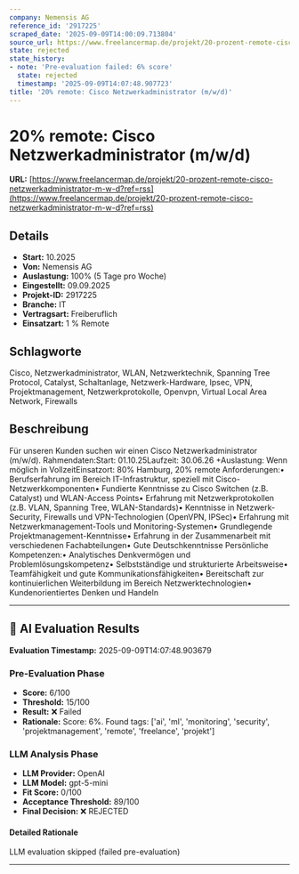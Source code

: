 ```yaml
---
company: Nemensis AG
reference_id: '2917225'
scraped_date: '2025-09-09T14:00:09.713804'
source_url: https://www.freelancermap.de/projekt/20-prozent-remote-cisco-netzwerkadministrator-m-w-d?ref=rss
state: rejected
state_history:
- note: 'Pre-evaluation failed: 6% score'
  state: rejected
  timestamp: '2025-09-09T14:07:48.907723'
title: '20% remote: Cisco Netzwerkadministrator (m/w/d)'
---
```



# 20% remote: Cisco Netzwerkadministrator (m/w/d)
**URL:** [https://www.freelancermap.de/projekt/20-prozent-remote-cisco-netzwerkadministrator-m-w-d?ref=rss](https://www.freelancermap.de/projekt/20-prozent-remote-cisco-netzwerkadministrator-m-w-d?ref=rss)
## Details
- **Start:** 10.2025
- **Von:** Nemensis AG
- **Auslastung:** 100% (5 Tage pro Woche)
- **Eingestellt:** 09.09.2025
- **Projekt-ID:** 2917225
- **Branche:** IT
- **Vertragsart:** Freiberuflich
- **Einsatzart:** 1
                                                % Remote

## Schlagworte
Cisco, Netzwerkadministrator, WLAN, Netzwerktechnik, Spanning Tree Protocol, Catalyst, Schaltanlage, Netzwerk-Hardware, Ipsec, VPN, Projektmanagement, Netzwerkprotokolle, Openvpn, Virtual Local Area Network, Firewalls

## Beschreibung
Für unseren Kunden suchen wir einen Cisco Netzwerkadministrator (m/w/d).
Rahmendaten:Start: 01.10.25Laufzeit: 30.06.26 +Auslastung: Wenn möglich in VollzeitEinsatzort: 80% Hamburg, 20% remote
Anforderungen:• Berufserfahrung im Bereich IT-Infrastruktur, speziell mit Cisco-Netzwerkkomponenten• Fundierte Kenntnisse zu Cisco Switchen (z.B. Catalyst) und WLAN-Access Points• Erfahrung mit Netzwerkprotokollen (z.B. VLAN, Spanning Tree, WLAN-Standards)• Kenntnisse in Netzwerk-Security, Firewalls und VPN-Technologien (OpenVPN, IPSec)• Erfahrung mit Netzwerkmanagement-Tools und Monitoring-Systemen• Grundlegende Projektmanagement-Kenntnisse• Erfahrung in der Zusammenarbeit mit verschiedenen Fachabteilungen• Gute Deutschkenntnisse
Persönliche Kompetenzen:• Analytisches Denkvermögen und Problemlösungskompetenz• Selbstständige und strukturierte Arbeitsweise• Teamfähigkeit und gute Kommunikationsfähigkeiten• Bereitschaft zur kontinuierlichen Weiterbildung im Bereich Netzwerktechnologien• Kundenorientiertes Denken und Handeln

---

## 🤖 AI Evaluation Results

**Evaluation Timestamp:** 2025-09-09T14:07:48.903679

### Pre-Evaluation Phase
- **Score:** 6/100
- **Threshold:** 15/100
- **Result:** ❌ Failed
- **Rationale:** Score: 6%. Found tags: ['ai', 'ml', 'monitoring', 'security', 'projektmanagement', 'remote', 'freelance', 'projekt']

### LLM Analysis Phase
- **LLM Provider:** OpenAI
- **LLM Model:** gpt-5-mini
- **Fit Score:** 0/100
- **Acceptance Threshold:** 89/100
- **Final Decision:** ❌ REJECTED

#### Detailed Rationale
LLM evaluation skipped (failed pre-evaluation)

---
